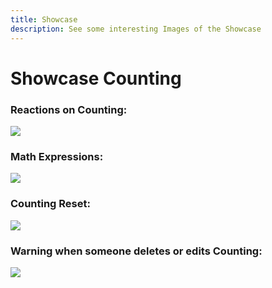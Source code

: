 ```yaml
---
title: Showcase
description: See some interesting Images of the Showcase
---
```

# Showcase Counting

### Reactions on Counting:
![](https://gblobscdn.gitbook.com/assets%2F-MTADavPwEwJQE_bHADA%2F-MVG4bt_AEEWIMHuaK92%2F-MVG4v9Ck0DB-z1AfdZF%2Fimage.png?alt=media&token=98cfe511-b528-43f1-af3c-00c46fefe85b)

### Math Expressions:
![](https://gblobscdn.gitbook.com/assets%2F-MTADavPwEwJQE_bHADA%2F-MVG4bt_AEEWIMHuaK92%2F-MVG5fAnMH2sSTp5hz5t%2Fimage.png?alt=media&token=50d0b0aa-caba-4b88-9e63-4602525d16da)

### Counting Reset:
![](https://gblobscdn.gitbook.com/assets%2F-MTADavPwEwJQE_bHADA%2F-MVG4bt_AEEWIMHuaK92%2F-MVG5zw1L8pETE1fRbQZ%2Fimage.png?alt=media&token=2fc80f53-c989-440e-a9f9-3389a9c935e1)

### Warning when someone deletes or edits Counting:
![](https://gblobscdn.gitbook.com/assets%2F-MTADavPwEwJQE_bHADA%2F-MVG4bt_AEEWIMHuaK92%2F-MVG53hDQWZDNwghWYnS%2Fimage.png?alt=media&token=a87e30d6-bc63-44f3-912a-c538a42c47da)
